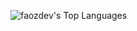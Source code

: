 
![faozdev's Top Languages](https://github-readme-stats.vercel.app/api/top-langs/?username=faozdev&theme=vue-dark&show_icons=true&hide_border=true&layout=compact)
